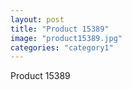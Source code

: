 ```yaml
---
layout: post
title: "Product 15389"
image: "product15389.jpg"
categories: "category1"
---
```

Product 15389
